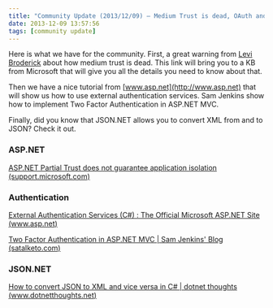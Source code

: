 ```yaml
---
title: "Community Update (2013/12/09) – Medium Trust is dead, OAuth and Two Factor Auth in MVC and JSON to XML conversion"
date: 2013-12-09 13:57:56
tags: [community update]
---
```


Here is what we have for the community. First, a great warning from [Levi Broderick](https://twitter.com/LeviBroderick/status/409736021018832896) about how medium trust is dead. This link will bring you to a KB from Microsoft that will give you all the details you need to know about that. 

Then we have a nice tutorial from [www.asp.net](http://www.asp.net) that will show us how to use external authentication services. Sam Jenkins show how to implement Two Factor Authentication in ASP.NET MVC. 

Finally, did you know that JSON.NET allows you to convert XML from and to JSON? Check it out.

### ASP.NET

[ASP.NET Partial Trust does not guarantee application isolation (support.microsoft.com)](http://support.microsoft.com/kb/2698981)

### Authentication

[External Authentication Services (C#) : The Official Microsoft ASP.NET Site (www.asp.net)](http://www.asp.net/web-api/overview/security/external-authentication-services)

[Two Factor Authentication in ASP.NET MVC | Sam Jenkins' Blog (satalketo.com)](http://satalketo.com/2013/09/mvc-two-factor-authentication/)

### JSON.NET 

[How to convert JSON to XML and vice versa in C# | dotnet thoughts (www.dotnetthoughts.net)](http://www.dotnetthoughts.net/how-to-convert-json-to-xml-and-vice-versa-in-c/?utm_source=feedburner&amp;utm_medium=twitter&amp;utm_campaign=Feed:+dotnetthoughts+(dotnet+thoughts))
